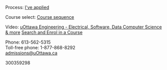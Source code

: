 Process:
[I've applied](https://www.uottawa.ca/study/undergraduate-studies/applied)

Course select:
[Course sequence](https://www.uottawa.ca/faculty-engineering/undergraduate-studies/programs/computer-science/course-sequence)

Video:
[uOttawa Engineering - Electrical, Software, Data Computer Science & more](https://www.youtube.com/watch?v=Bn7_fHcAiD4)
[Search and Enrol in a Course](https://www.youtube.com/watch?v=v28eTBj7mT8)

Phone: 613-562-5315  
Toll-free phone: 1-877-868-8292  
admissions@uOttawa.ca

300359298

